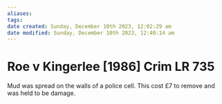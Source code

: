 ```yaml
---
aliases: 
tags: 
date created: Sunday, December 10th 2023, 12:02:29 am
date modified: Sunday, December 10th 2023, 12:40:14 am
---
```


# Roe v Kingerlee [1986] Crim LR 735

Mud was spread on the walls of a police cell. This cost £7 to remove and was held to be damage.
